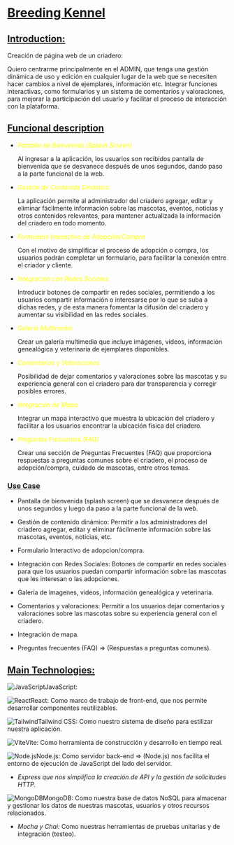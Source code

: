 # <u>Breeding Kennel</u>

## <u>Introduction:</u>

Creación de página web de un criadero:

Quiero centrarme principalmente en el ADMIN, que tenga una gestión dinámica de uso y edición en cualquier lugar de la web que se necesiten hacer cambios a nivel de ejemplares, información etc.
Integrar funciones interactivas, como formularios y un sistema de comentarios y valoraciones, para mejorar la participación del usuario y facilitar el proceso de interacción con la plataforma.

## <u>Funcional description</u>

- _<p style="color:yellow;">Pantalla de Bienvenida (Splash Screen)</p>_
  Al ingresar a la aplicación, los usuarios son recibidos pantalla de bienvenida que se desvanece después de unos segundos, dando paso a la parte funcional de la web.

- _<p style="color:yellow;">Gestión de Contenido Dinámico</p>_
  La aplicación permite al administrador del criadero agregar, editar y eliminar fácilmente información sobre las mascotas, eventos, noticias y otros contenidos relevantes, para mantener actualizada la información del criadero en todo momento.

- _<p style="color:yellow;">Formulario Interactivo de Adopción/Compra</p>_
  Con el motivo de simplificar el proceso de adopción o compra, los usuarios podrán completar un formulario, para facilitar la conexión entre el criador y cliente.

- _<p style="color:yellow;">Integración con Redes Sociales</p>_
  Introducir botones de compartir en redes sociales, permitiendo a los usuarios compartir información o interesarse por lo que se suba a dichas redes, y de esta manera fomentar la difusión del criadero y aumentar su visibilidad en las redes sociales.

- _<p style="color:yellow;">Galería Multimedia</p>_
  Crear un galería multimedia que incluye imágenes, videos, información genealógica y veterinaria de ejemplares disponibles.

- _<p style="color:yellow;">Comentarios y Valoraciones</p>_
  Posibilidad de dejar comentarios y valoraciones sobre las mascotas y su experiencia general con el criadero para dar transparencia y corregir posibles errores.

- _<p style="color:yellow;">Integración de Mapa</p>_
  Integrar un mapa interactivo que muestra la ubicación del criadero y facilitar a los usuarios encontrar la ubicación física del criadero.

- _<p style="color:yellow;">Preguntas Frecuentes (FAQ)</p>_
  Crear una sección de Preguntas Frecuentes (FAQ) que proporciona respuestas a preguntas comunes sobre el criadero, el proceso de adopción/compra, cuidado de mascotas, entre otros temas.

### <u>Use Case</u>

- Pantalla de bienvenida (splash screen) que se desvanece después de unos segundos y luego da paso a la parte funcional de la web.

- Gestión de contenido dinámico: Permitir a los administradores del criadero agregar, editar y eliminar fácilmente información sobre las mascotas, eventos, noticias, etc.

- Formulario Interactivo de adopcion/compra.

- Integración con Redes Sociales: Botones de compartir en redes sociales para que los usuarios puedan compartir información sobre las mascotas que les interesan o las adopciones.

- Galería de imagenes, videos, información genealógica y veterinaria.

- Comentarios y valoraciones: Permitir a los usuarios dejar comentarios y valoraciones sobre las mascotas sobre su experiencia general con el criadero.

- Integración de mapa.

- Preguntas frecuentes (FAQ) => (Respuestas a preguntas comunes).

## <u>Main Technologies:</u>

![JavaScript](https://img.icons8.com/?size=48&id=108784&format=png)JavaScript:

![React](https://img.icons8.com/?size=40&id=bzf0DqjXFHIW&format=png)React: Como marco de trabajo de front-end, que nos permite desarrollar componentes reutilizables.

![Tailwind](https://img.icons8.com/?size=48&id=4PiNHtUJVbLs&format=png)Tailwind CSS: Como nuestro sistema de diseño para estilizar nuestra aplicación.

![Vite](https://img.icons8.com/?size=48&id=dJjTWMogzFzg&format=png)Vite: Como herramienta de construcción y desarrollo en tiempo real.

![Node.js](https://img.icons8.com/?size=48&id=54087&format=png)Node.js: Como servidor back-end => (Node.js) nos facilita el entorno de ejecución de JavaScript del lado del servidor.

- _Express que nos simplifica la creación de API y la gestión de solicitudes HTTP._

![MongoDB](https://img.icons8.com/?size=48&id=74402&format=png)MongoDB: Como nuestra base de datos NoSQL para almacenar y gestionar los datos de nuestras mascotas, usuarios y otros recursos relacionados.

- _Mocha y Chai:_ Como nuestras herramientas de pruebas unitarias y de integración (testeo).

